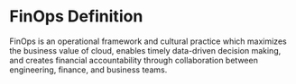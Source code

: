 # FinOps Definition 

FinOps is an operational framework and cultural practice which maximizes the business value of cloud, enables timely data-driven decision making, and creates financial accountability through collaboration between engineering, finance, and business teams.
